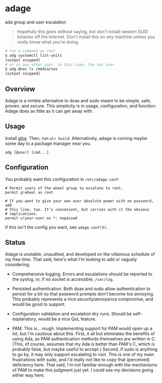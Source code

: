 # adage

ada group and user escalation

> Hopefully this goes without saying, but don't install random SUID binaries
> off the internet. Don't install this on any machine unless you
> *really* know what you're doing.

```sh
# run a command as root
$ adg systemctl list-units
[output snipped]
# or as any other user, in this case, the nas user
$ adg @nas ls /media/nas
[output snipped]
```

## Overview

Adage is a nimble alternative to doas and sudo meant to be simple, safe,
proven, and secure. This simplicity is in usage, configuration, and
function: Adage does as little as it can get away with.

## Usage

Install [alire](https://alire.ada.dev/). Then, run `alr build`. Alternatively,
adage is coming maybe some day to a package manager near you.

```
adg [@user] [cmd...]
```

## Configuration

You probably want this configuration in `/etc/adage.conf`:

```
# Permit users of the wheel group to escalate to root.
permit g!wheel as root

# If you want to give your own user absolute power with no password, add
# this line, too. It's convenient, but carries with it the obvious
# implications.
permit u!your-user as *: nopasswd
```

If this isn't the config you want, see `adage.conf(5)`.


## Status

Adage is unstable, unaudited, and developed on the villainous schedule of my
free time. That said, here's what I'm looking to add or vaguely considering:

+ Comprehensive logging. Errors and escalations should be reported to the
  syslog, or, if no socket is accessible, `/var/log`.

+ Persisted authentication. Both doas and sudo allow authentication to persist
  for a bit so that password prompts don't become too annoying. This probably
  represents a nice security/annoyance compromise, and would be good to support.

+ Configuration validation and escalation dry runs. Should be self-explanatory,
  would be a nice QoL feature.

+ PAM. This is... rough. Implementing support for PAM would open up a lot, but
  I'm cautious about this. First, it all but eliminates the benefits of using
  Ada, as PAM authentication methods themselves are written in C. (This, of
  course, assumes that my Ada is better than PAM's C, which is probably false,
  but maybe useful to accept.) Second, if sudo is anything to go by, it may only
  support escalating to root. This is one of my main frustrations with sudo, and
  I'd really not like to copy that (perceived) deficiency here. That said, I'm
  not familiar enough with the mechanisms of PAM to make this judgment just yet.
  I could see my decisions going either way here.
